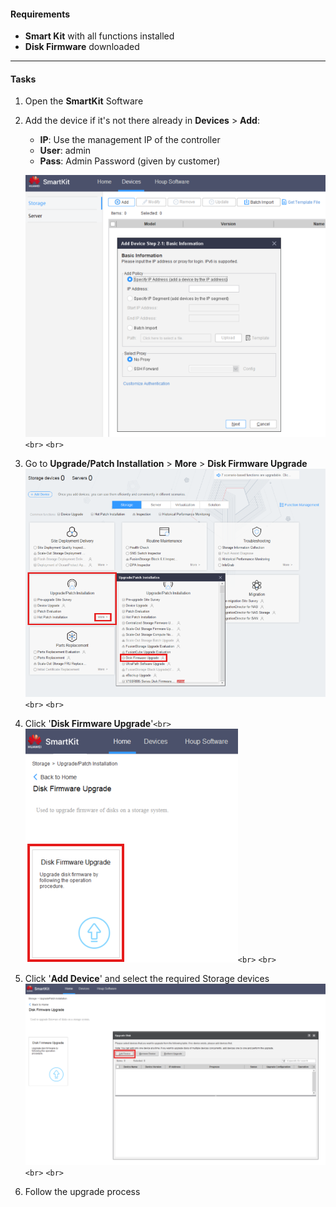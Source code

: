 #### Requirements

- **Smart Kit** with all functions installed
- **Disk Firmware** downloaded

---

#### Tasks

1. Open the **SmartKit** Software
2. Add the device if it's not there already in **Devices** > **Add**:

   - **IP**: Use the management IP of the controller
   - **User**: admin
   - **Pass**: Admin Password (given by customer)

   ![SoftwareUpdate001](../../Images/SoftwareUpdate001.png)`<br>`
   `<br>`
3. Go to **Upgrade/Patch Installation** > **More** > **Disk Firmware Upgrade**
   ![DiskUpgrade001](../../Images/DiskUpgrade001.png)`<br>`
   `<br>`
4. Click '**Disk Firmware Upgrade**'`<br>`
   ![DiskUpgrade002](../../Images/DiskUpgrade002.png)`<br>`
   `<br>`
5. Click '**Add Device**' and select the required Storage devices
   ![DiskUpgrade003](../../Images/DiskUpgrade003.png)`<br>`
   `<br>`
6. Follow the upgrade process
